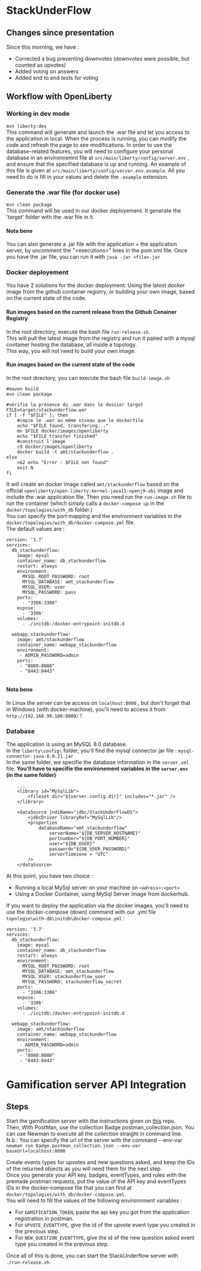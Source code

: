 # StackUnderFlow

## Changes since presentation
Since this morning, we have :
- Corrected a bug preventing downvotes (downvotes were possible, but counted as upvotes)
- Added voting on answers
- Added end to end tests for voting

## Workflow with OpenLiberty

### Working in dev mode
```mvn liberty:dev``` </br>
This command will generate and launch the .war file and let you access to the application in local. When the process is running, you can modify the code and refresh the page to see modifications. In order to use the database-related features, you will need to configure your personal database in an environnemnt file at `src/main/liberty/config/server.env` , and ensure that the specified database is up and running. An example of this file is given at `src/main/liberty/config/server.env.example`. All you need to do is fill in your values and delete the `.example` extension.

### Generate the .war file (for docker use)
```mvn clean package``` </br>
This command will be used in our docker deployement. It generate the 'target' folder with the .war file in it.
#### Nota bene
You can also generate a .jar file with the application + the application server, by uncomment the "\<executions\>" lines in the pom.xml file. Once you have the .jar file, you can run it with ```java -jar <file>.jar``` 

### Docker deployement
You have 2 solutions for the docker deployment: Using the latest docker image from the github container registry, or building your own image, based on the current state of the code.  


#### Run images based on the current release from the Github Conainer Registry
In the root directory, execute the bash file `run-release.sh`.  
This will pull the latest image from the registry and run it paired with a mysql container hosting the database, all inside a topology.  
This way, you will not need to build your own image.  


#### Run images based on the current state of the code

In the root directory, you can execute the bash file `build-image.sh`
```
#maven build
mvn clean package

#vérifie la présence du .war dans le dossier target
FILE=target/stackunderflow.war
if [ -f "$FILE" ]; then
    #copie le .war au même niveau que le dockerfile
    echo "$FILE found, transfering..."
    mv $FILE docker/images/openliberty
    echo "$FILE transfer finished"
    #construit l'image
    cd docker/images/openliberty
    docker build -t amt/stackunderflow .
else 
    >&2 echo "Error : $FILE not found"
    exit N
fi

```

It will create an docker image called `amt/stackunderflow` based on the official `openliberty/open-liberty:kernel-java11-openj9-ubi` image and include the .war application file.
Then you need run the `run-image.sh` file to run the container (which simply calls a `docker-compose up` in the `docker/topologies/with_db` folder.) <br/>
You can specify the port mapping and the environment variables in the `docker/topologies/with_db/docker-compose.yml` file. <br/>
The default values are :
```
version: '3.7'
services:
  db_stackunderflow:
    image: mysql
    container_name: db_stackunderflow
    restart: always
    environment:
      MYSQL_ROOT_PASSWORD: root
      MYSQL_DATABASE: amt_stackunderflow
      MYSQL_USER: user
      MYSQL_PASSWORD: pass
    ports:
      - "3306:3306"
    expose:
      - '3306'
    volumes:
      - ./initdb:/docker-entrypoint-initdb.d

  webapp_stackunderflow:
    image: amt/stackunderflow
    container_name: webapp_stackunderflow
    environment:
     - ADMIN_PASSWORD=admin
    ports:
     - "8080:8080"
     - "8443:8443"


```

#### Nota bene
In Linux the server can be access on `localhost:8080` , but don't forget that in Windows (with docker-machine), you'll need to access it from `http://192.168.99.100:8080/` !

### Database

The application is using an MySQL 8.0 database. <br/>
In the `liberty\config\` folder, you'll find the mysql connector jar file : `mysql-connector-java-8.0.21.jar` <br />
In the same folder, we specifie the database information in the `server.xml` file.
**You'll have to specifie the environement variables in the `server.env` (in the same folder)**
```
    ... 
    <library id="MySqlLib">
        <fileset dir="${server.config.dir}" includes="*.jar" />
    </library>

    <dataSource jndiName="jdbc/StackUnderFlowDS">
        <jdbcDriver libraryRef="MySqlLib"/>
        <properties
            databaseName="amt_stackunderflow"
                serverName="${DB_SERVER_HOSTNAME}"
                portnumber="${DB_PORT_NUMBER}"
                user="${DB_USER}"
                password="${DB_USER_PASSWORD}"
                serverTimezone = "UTC"
        />
    </dataSource>
 ```

At this point, you have two choice : 
- Running a local MySql server on your machine on `<adress>:<port>`
- Using a Docker Container, using MySql Server image from dockerhub.

If you want to deploy the application via the docker images, you'll need to use the docker-compose (down) command with our .yml file 
`topologie\with-db\initdb\docker-compose.yml` :
```
version: '3.7'
services:
  db_stackunderflow:
    image: mysql
    container_name: db_stackunderflow
    restart: always
    environment:
      MYSQL_ROOT_PASSWORD: root
      MYSQL_DATABASE: amt_stackunderflow
      MYSQL_USER: stackunderflow_user
      MYSQL_PASSWORD: stackunderflow_secret
    ports:
      - "3306:3306"
    expose:
      - '3306'
    volumes:
      - ./initdb:/docker-entrypoint-initdb.d

  webapp_stackunderflow:
    image: amt/stackunderflow
    container_name: webapp_stackunderflow
    environment:
     - ADMIN_PASSWORD=admin
    ports:
     - "8080:8080"
     - "8443:8443"
```

# Gamification server API Integration

## Steps
Start the gamification server with the instructions given on [this](https://github.com/amt-RMGG/Gamification-Engine) repo.  
Then, With PostMan, use the collection Badge.postman_collection.json. You can use Newman to execute all the collection straight in command line. <br>
N.b : You can specify the url of the server with the command --env-var <br>
`newman run Badge.postman_collection.json --env-var baseUrl=localhost:8090` <br>

Create events types for upvotes and new questions asked, and keep the IDs of the returned objects as you will need them for the next step.  
Once you generate your API key, badges, eventTypes, and rules with the premade postman requests, put the value of the API key and eventTypes IDs in the docker-compose file that you can find at `docker/topologies/with_db/docker-compose.yml`.  
You will need to fill the values of the following environnment variables :  
- For `GAMIFICATION_TOKEN`, paste the api key you got from the application registration in postman.  
- For `UPVOTE_EVENTTYPE`, give the id of the upvote event type you created in the previous step.
- For `NEW_QUESTION_EVENTTYPE`, give the id of the new question asked event type you created in the previous step.  

Once all of this is done, you can start the StackUnderflow server with `./run-release.sh`.  

